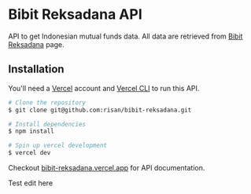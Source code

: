 # Bibit Reksadana API

API to get Indonesian mutual funds data. All data are retrieved from [Bibit Reksadana](https://bibit.id/reksadana.html) page.

## Installation

You'll need a [Vercel](https://vercel.com/home) account and [Vercel CLI](https://vercel.com/download) to run this API.

```bash
# Clone the repository
$ git clone git@github.com:risan/bibit-reksadana.git

# Install dependencies
$ npm install

# Spin up vercel development
$ vercel dev
```

Checkout [bibit-reksadana.vercel.app](https://bibit-reksadana.vercel.app/) for API documentation.

Test edit here

